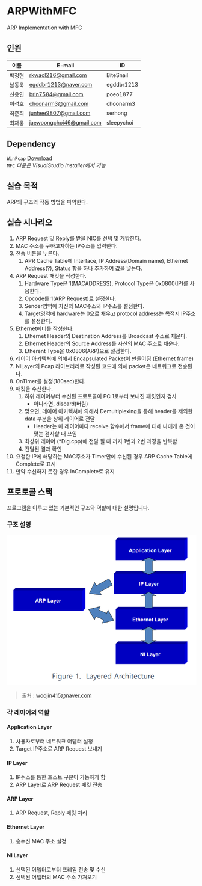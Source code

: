# ARPWithMFC
ARP Implementation with MFC 

## 인원   

|이름 | E-mail | ID |
| ---| ---| ---|
| 박정현 | rkwaol216@gmail.com| BiteSnail|
| 남동욱 | egddbr1213@naver.com | egddbr1213 |
| 신용인 | brin7584@gmail.com | poeo1877 |
| 이석호 | choonarm3@gmail.com | choonarm3 |
| 최준희| junhee9807@gmail.com | serhong |
| 최재웅| jaewoongchoi46@gmail.com | sleepychoi |

## Dependency
`WinPcap` [Download](https://www.winpcap.org/)   
`MFC` <i>다운은 VisualStudio Installer에서 가능</i>

## 실습 목적
ARP의 구조와 작동 방법을 파악한다.

## 실습 시나리오
1. ARP Request 및 Reply를 받을 NIC를 선택 및 개방한다.
2. MAC 주소를 구하고자하는 IP주소를 입력한다.
3. 전송 버튼을 누른다.
    1. APR Cache Table에 Interface, IP Address(Domain name), Ethernet Address(?), Status 항을 하나 추가하여 값을 넣는다.
4. ARP Request 패킷을 작성한다.
    1. Hardware Type은 1(MACADDRESS), Protocol Type은 0x0800(IP)를 사용한다.
    2. Opcode를 1(ARP Request)로 설정한다.
    3. Sender영역에 자신의 MAC주소와 IP주소를 설정한다.
    4. Target영역에 hardware는 0으로 채우고 protocol address는 목적지 IP주소를 설정한다.
5. Ethernet헤더를 작성한다.
    1. Ethernet Header의 Destination Address를 Broadcast 주소로 채운다.
    2. Ethernet Header의 Source Address를 자신의 MAC 주소로 채운다.
    3. Etherent Type을 0x0806(ARP)으로 설정한다.
6. 레이어 아키텍쳐에 의해서 Encapsulated Packet이 만들어짐 (Ethernet frame)
7. NILayer의 Pcap 라이브러리로 작성된 코드에 의해 packet은 네트워크로 전송된다.
8. OnTimer를 설정(180sec)한다.
9. 패킷을 수신한다.
    1. 하위 레이어부터 수신된 프로토콜이 PC 1로부터 보내진 패킷인지 검사
        * 아니라면, discard(버림)
    2. 맞으면, 레이어 아키텍쳐에 의해서 Demultiplexing을 통해 header를 제외한 data 부분을 상위 레이어로 전달
        * Header는 매 레이어마다 receive 함수에서 frame에 대해 나에게 온 것이 맞는 검사할 때 쓰임
    3. 최상위 레이어 (*Dlg.cpp)에 전달 될 때 까지 1번과 2번 과정을 반복함
    4. 전달된 결과 확인
10. 요청한 IP에 해당하는 MAC주소가 Timer안에 수신된 경우 ARP Cache Table에 Complete로 표시
11. 만약 수신하지 못한 경우 InComplete로 유지

## 프로토콜 스택
프로그램을 이루고 있는 기본적인 구조와 역할에 대한 설명입니다.

### 구조 설명
![image](./resources/LayerArchitecture.png)
> 출처 : woojin415@naver.com   

### 각 레이어의 역할
#### Application Layer
1. 사용자로부터 네트워크 어뎁터 설정
2. Target IP주소로 ARP Request 보내기

#### IP Layer
1. IP주소를 통한 호스트 구분이 가능하게 함
2. ARP Layer로 ARP Request 패킷 전송

#### ARP Layer
1. ARP Request, Reply 패킷 처리

#### Ethernet Layer
1. 송수신 MAC 주소 설정

#### NI Layer
1. 선택된 어뎁터로부터 프레임 전송 및 수신
2. 선택된 어뎁터의 MAC 주소 가져오기